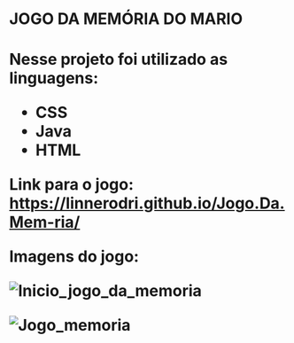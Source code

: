 <h1>JOGO DA MEMÓRIA DO MARIO<h1>


Nesse projeto foi utilizado as linguagens:
- CSS
- Java
- HTML

Link para o jogo: https://linnerodri.github.io/Jogo.Da.Mem-ria/

Imagens do jogo:

![Inicio_jogo_da_memoria](https://github.com/user-attachments/assets/6fa9c967-61e9-430c-908c-154e2798a909)

![Jogo_memoria](https://github.com/user-attachments/assets/7fb5d5c2-1955-47c3-83a7-43c585504f93)


